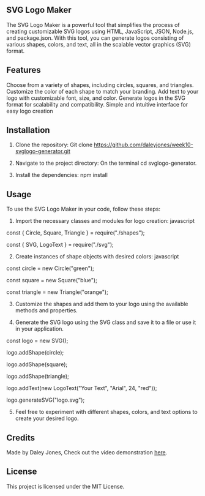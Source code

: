 ## SVG Logo Maker
The SVG Logo Maker is a powerful tool that simplifies the process of creating customizable SVG logos using HTML, JavaScript, JSON, Node.js, and package.json. With this tool, you can generate logos consisting of various shapes, colors, and text, all in the scalable vector graphics (SVG) format.

## Features
Choose from a variety of shapes, including circles, squares, and triangles.
Customize the color of each shape to match your branding.
Add text to your logo with customizable font, size, and color.
Generate logos in the SVG format for scalability and compatibility.
Simple and intuitive interface for easy logo creation
## Installation

1. Clone the repository: Git clone https://github.com/daleyjones/week10-svglogo-generator.git

2. Navigate to the project directory: On the terminal cd svglogo-generator.


3. Install the dependencies: npm install


## Usage
To use the SVG Logo Maker in your code, follow these steps:

1. Import the necessary classes and modules for logo creation:
javascript

const { Circle, Square, Triangle } = require("./shapes");

const { SVG, LogoText } = require("./svg");

2. Create instances of shape objects with desired colors:
javascript

const circle = new Circle("green");

const square = new Square("blue");

const triangle = new Triangle("orange");

3. Customize the shapes and add them to your logo using the available methods and properties.

4. Generate the SVG logo using the SVG class and save it to a file or use it in your application.



const logo = new SVG();

logo.addShape(circle);

logo.addShape(square);

logo.addShape(triangle);

logo.addText(new LogoText("Your Text", "Arial", 24, "red"));

logo.generateSVG("logo.svg");

5. Feel free to experiment with different shapes, colors, and text options to create your desired logo.

## Credits
Made by Daley Jones, Check out the video demonstration [here](https://drive.google.com/file/d/16bTA0C2_Q6jet3oCYfjWGc4aXpgLOBOq/view).

## License
This project is licensed under the MIT License.